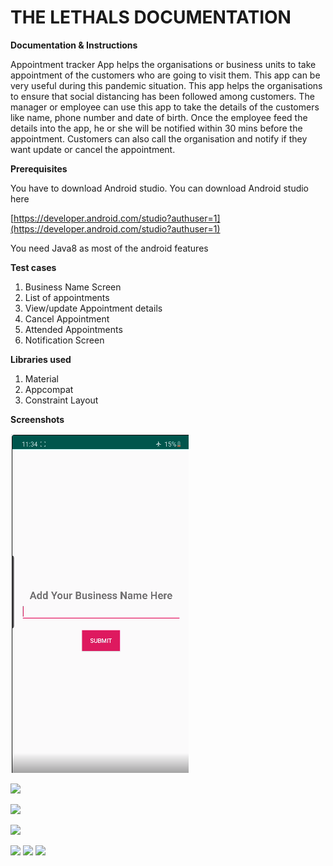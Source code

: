 # THE LETHALS DOCUMENTATION
**Documentation &amp; Instructions**

Appointment tracker App helps the organisations or business units to take appointment of the customers who are going to visit them. This app can be very useful during this pandemic situation. This app helps the organisations to ensure that social distancing has been followed among customers. The manager or employee can use this app to take the details of the customers like name, phone number and date of birth. Once the employee feed the details into the app, he or she will be notified within 30 mins before the appointment. Customers can also call the organisation and notify if they want update or cancel the appointment.

**Prerequisites**

You have to download Android studio. You can download Android studio here

[https://developer.android.com/studio?authuser=1](https://developer.android.com/studio?authuser=1)

You need Java8 as most of the android features

**Test cases**

1. Business Name Screen
2. List of appointments
3. View/update Appointment details
4. Cancel Appointment
5. Attended Appointments
6. Notification Screen

**Libraries used**

1. Material
2. Appcompat
3. Constraint Layout

**Screenshots**

![](https://github.com/Dinesh141192/The-Lethals/raw/master/UI-1.png)

![](RackMultipart20200629-4-71f2v_html_342e6ff00ba0e9c6.png)

![](RackMultipart20200629-4-71f2v_html_bee0db43f75a21b4.png)

![](RackMultipart20200629-4-71f2v_html_ec28ea8f91c1b6c4.png)

![](RackMultipart20200629-4-71f2v_html_ae5d7f5b35eb6ed3.png) ![](RackMultipart20200629-4-71f2v_html_265a85a38ed3f06d.png) ![](RackMultipart20200629-4-71f2v_html_bdde4e2d21e8da4e.png)
